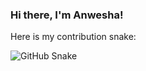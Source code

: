 ### Hi there, I'm Anwesha!

Here is my contribution snake:

![GitHub Snake](https://github.com/Anwesha-mishra-9090/Anwesha-mishra-9090/blob/output/github-contribution-grid-snake.svg)
